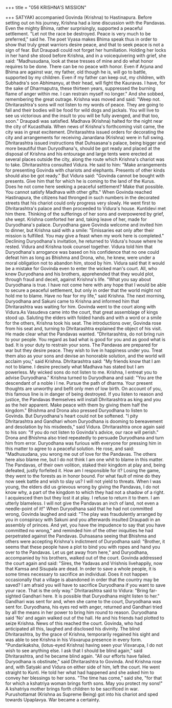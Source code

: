 +++
title = "056 KRISHNA'S MISSION"

+++
SATYAKI
accompanied
Govinda
(Krishna) to Hastinapura. Before setting
out on his journey, Krishna had a lone
discussion with the Pandavas. Even the
mighty
Bhima,
rather
surprisingly,
supported a peaceful settlement.
"Let not the race be destroyed. Peace is
very much to be preferred," said he. The
poet Vyasa makes Bhima speak thus in
order to show that truly great warriors
desire peace, and that to seek peace is not
a sign of fear.
But Draupadi could not forget her
humiliation. Holding her locks in her hand
she stood before Krishna, and in a voicequivering
with
grief,
she
said:
"Madhusudana, look at these tresses of
mine and do what honor requires to be
done. There can be no peace with honor.
Even if Arjuna and Bhima are against
war, my father, old though he is, will go
to battle, supported by my children. Even
if my father can keep out, my children,
with Subhadra's son Abhimanyu, at their
head, will fight the Kauravas. I have, for
the sake of Dharmaputra, these thirteen
years, suppressed the burning flame of
anger within me. I can restrain myself no
longer." And she sobbed, remembering
the great outrage.
Krishna was moved and said: "Weep not.
Dhritarashtra's sons will not listen to my
words of peace. They are going to fall and
their bodies will be food for wild dogs and
jackals. You will live to see us victorious
and the insult to you will be fully
avenged, and that too, soon." Draupadi
was satisfied.
Madhava (Krishna) halted for the night
near the city of Kucasthala. When news of
Krishna's forthcoming visit came, the city
was in great excitement.
Dhritarashtra issued orders for decorating
the city and arrangements for receiving
Janardana (Krishna) were in full swing.
Dhritarashtra issued instructions that
Duhsasana's palace, being bigger and
more beautiful than Duryodhana's, should
be got ready and placed at the disposal of
Krishna and his entourage and large tents
were erected at several places outside the
city, along the route which Krishna's
chariot was to take.
Dhritarashtra consulted Vidura. He said to
him: "Make arrangements for presenting
Govinda with chariots and elephants.
Presents of other kinds should also be got
ready." But Vidura said:
"Govinda cannot be bought with presents.
Give him that for which he is coming to
the land of the Kurus. Does he not come
here seeking a peaceful settlement? Make
that possible. You cannot satisfy Madhava
with other gifts."
When Govinda reached Hastinapura, the
citizens had thronged in such numbers in
the decorated streets that his chariot could
only progress very slowly. He went first
to Dhritarashtra's palace and then
proceeded to Vidura's house. Kuntidevi
met him there.
Thinking of the sufferings of her sons and
overpowered by grief, she wept. Krishna
comforted her and, taking leave of her,
made for Duryodhana's palace.
Duryodhana gave Govinda welcome and
invited him to dinner, but Krishna said
with a smile: "Emissaries eat only after
their mission is fulfilled. You may give a
feast when my work here is completed."
Declining Duryodhana's invitation, he
returned to Vidura's house where he
rested.
Vidura and Krishna took counsel together.
Vidura told him that Duryodhana's
arrogance was based on his confidence
that no one could defeat him as long as
Bhishma and Drona, who, he knew, were
under a moral obligation not to abandon
him, stood by him.
Vidura said that it would be a mistake for
Govinda even to enter the wicked man's
court. All, who knew Duryodhana and his
brothers, apprehended that they would
plot, through fraud and deceit, against
Krishna's life.
"What you say about Duryodhana is true.
I have not come here with any hope that I
would be able to secure a peaceful
settlement, but only in order that the
world might not hold me to blame. Have
no fear for my life," said Krishna.
The next morning, Duryodhana and
Sakuni came to Krishna and informed him
that Dhritarashtra was waiting for him.
Govinda went to the court along with
Vidura.As Vasudeva came into the court, that
great assemblage of kings stood up.
Saluting the elders with folded hands and
with a word or a smile for the others,
Krishna took his seat. The introductions
over, Govinda rose from his seat and,
turning to Dhritarashtra explained the
object of his visit. He made clear what the
Pandavas wanted.
"Dhritarashtra, do not bring ruin to your
people. You regard as bad what is good
for you and as good what is bad. It is your
duty to restrain your sons. The Pandavas
are prepared for war but they desire peace.
They wish to live in happiness under you.
Treat them also as your sons and devise
an honorable solution, and the world will
acclaim you," said Krishna.
Dhritarashtra said: "My friends know that
I am not to blame. I desire precisely what
Madhava has stated but I am powerless.
My wicked sons do not listen to me.
Krishna, I entreat you to advise
Duryodhana."
Krishna turned to Duryodhana and said:
"You are the descendant of a noble i l ne.
Pursue the path of dharma. Your present
thoughts are unworthy and befit only men
of low birth. On account of you, this
famous line is in danger of being
destroyed. If you listen to reason and
justice, the Pandavas themselves will
install Dhritarashtra as king and you as the
heir apparent. Make peace with them by
giving them half the kingdom."
Bhishma and Drona also pressed
Duryodhana to listen to Govinda. But
Duryodhana's heart could not be softened.
"I pity Dhritarashtra and Gandhari whom
Duryodhana is dooming to bereavement
and desolation by his misdeeds," said
Vidura.
Dhritarashtra once again said to his son:
"If you do not listen to Govinda's advice,
our race will perish."
Drona and Bhishma also tried repeatedly
to persuade Duryodhana and turn him
from error. Duryodhana was furious with
everyone for pressing him in this matter to
agree to a peaceful solution. He rose, and
said:
"Madhusudana, you wrong me out of love
for the Pandavas. The others here also
blame me, but I do not think I am one
whit to blame in this matter. The
Pandavas, of their own volition, staked
their kingdom at play and, being defeated,
justly forfeited it. How am I responsible
for it? Losing the game, they went to the
forests as in honor bound. For what fault
of mine do they now seek battle and wish
to slay us? I will not yield to threats.
When I was young, the elders did us
grievous wrong by giving the Pandavas, I
do not know why, a part of the kingdom
to which they had not a shadow of a right.
I acquiesced then but they lost it at play. I
refuse to return it to them. I am utterly
blameless. I will not give the Pandavas an
inch of land, not even a needle-point of
it!"
When Duryodhana said that he had not
committed wrong, Govinda laughed and
said: "The play was fraudulently arranged
by you in conspiracy with Sakuni and you
afterwards insulted Draupadi in an
assembly of princes. And yet, you have
the impudence to say that you have
committed no wrong," and reminded him
of the other iniquities he had perpetrated
against the Pandavas.
Duhsasana seeing that Bhishma and others
were accepting Krishna's indictment of
Duryodhana said: "Brother, it seems that
these people have a plot to bind you with
ropes and hand you over to the Pandavas.
Let us get away from here," and
Duryodhana,
accompanied
by
his
brothers, walked out of the court.
Govinda addressed the court again and
said: "Sires, the Yadavas and Vrishnis livehappily, now that Kamsa and Sisupala are
dead. In order to save a whole people, it is
some times necessary to sacrifice an
individual.
Does
it
not
happen
occasionally that a village is abandoned in
order that the country may be saved? I am
afraid you will have to sacrifice
Duryodhana if you want to save your race.
That is the only way."
Dhritarashtra said to Vidura: "Bring far-
sighted Gandhari here. It is possible that
Duryodhana might listen to her."
Gandhari was sent for and, when she
came to the court, Duryodhana was sent
for.
Duryodhana, his eyes red with anger,
returned and Gandhari tried by all the
means in her power to bring him round to
reason. Duryodhana said 'No' and again
walked out of the hall.
He and his friends had plotted to seize
Krishna. News of this reached the court.
Govinda, who had anticipated all this,
laughed and disclosed his divinity.
The blind Dhritarashtra, by the grace of
Krishna, temporarily regained his sight
and was able to see Krishna in his
Visvarupa presence in every form.
"Pundarikaksha,
(lotus-eyed
Krishna)
having seen your Visvarupa, I do not wish
to see anything else. I ask that I should be
blind again," said Dhritarashtra, and he
became blind again. "All our efforts have
failed. Duryodhana is obstinate," said
Dhritarashtra to Govinda.
And Krishna rose and, with Satyaki and
Vidura on either side of him, left the
court.
He went straight to Kunti. He told her
what had happened and she asked him to
convey her blessings to her sons.
"The time has come," said she, "for that
for which a kshatriya woman brings forth
sons. May you protect my sons!"
A kshatriya mother brings forth children
to be sacrificed in war. Purushottamat
(Krishna as Supreme Being) got into his
chariot and sped towards Upaplavya. War
became a certainty.
